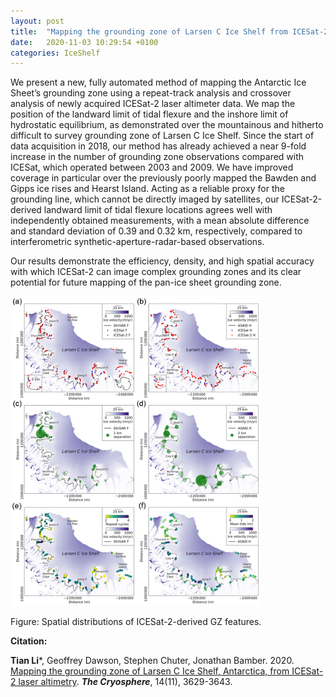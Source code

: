 ```yaml
---
layout: post
title:  "Mapping the grounding zone of Larsen C Ice Shelf from ICESat-2 altimetry"
date:   2020-11-03 10:29:54 +0100
categories: IceShelf
---
```

We present a new, fully automated method of mapping the Antarctic Ice Sheet’s grounding zone using a repeat-track analysis and crossover analysis of newly acquired ICESat-2 laser altimeter data. We map the position of the landward limit of tidal flexure and the inshore limit of hydrostatic equilibrium, as demonstrated over the mountainous and hitherto difficult to survey grounding zone of Larsen C Ice Shelf. Since the start of data acquisition in 2018, our method has already achieved a near 9-fold increase in the number of grounding zone observations compared with ICESat, which operated between 2003 and 2009. We have improved coverage in particular over the previously poorly mapped the Bawden and Gipps ice rises and Hearst Island. Acting as a reliable proxy for the grounding line, which cannot be directly imaged by satellites, our ICESat-2-derived landward limit of tidal flexure locations agrees well with independently obtained measurements, with a mean absolute difference and standard deviation of 0.39 and 0.32 km, respectively, compared to interferometric synthetic-aperture-radar-based observations. 

Our results demonstrate the efficiency, density, and high spatial accuracy with which ICESat-2 can image complex grounding zones and its clear potential for future mapping of the pan-ice sheet grounding zone.

<img src="../assets/imgs/TC_Larsen.jpg" alt="" width="400"/>

Figure: Spatial distributions of ICESat-2-derived GZ features.


**Citation:**

**Tian Li**\*, Geoffrey Dawson, Stephen Chuter, Jonathan Bamber. 2020. [Mapping the grounding zone of Larsen C Ice Shelf, Antarctica, from ICESat-2 laser altimetry](https://tc.copernicus.org/articles/14/3629/2020/). ***The Cryosphere***, 14(11), 3629-3643.
